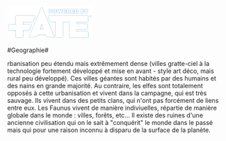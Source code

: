 [![Logo Fate Accueil](/ressources/img/power_fate.png)](/index.html)

#Geographie#

rbanisation peu étendu mais extrêmement dense (villes gratte-ciel à la technologie fortement développé et mise en avant - style art déco, mais rural peu développé).
Ces villes géantes sont habités par des humains et des nains en grande majorité. Au contraire, les elfes sont totalement opposés à cette urbanisation et vivent dans la campagne, qui est très sauvage. Ils vivent dans des petits clans, qui n'ont pas forcément de liens entre eux.
Les Faunus vivent de manière indiviuelles, répartie de manière globale dans le monde : villes, forêts, etc...
Il existe des ruines d'une ancienne civilisation qui on le sait à "conquérit" le monde dans le passé mais qui pour une raison inconnu à disparu de la surface de la planète.